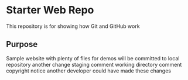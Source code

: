 # Starter Web Repo

This repository is for showing how Git and GitHub work

## Purpose

Sample website with plenty of files for demos
will be committed to local repository
another change
staging comment
working directory comment
copyright notice
another developer could have made these changes